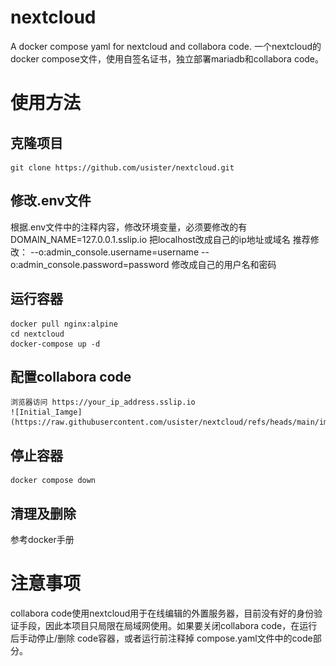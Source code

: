 # nextcloud
A docker compose yaml for nextcloud and collabora code.
一个nextcloud的docker compose文件，使用自签名证书，独立部署mariadb和collabora code。
# 使用方法
## 克隆项目
    git clone https://github.com/usister/nextcloud.git
## 修改.env文件
根据.env文件中的注释内容，修改环境变量，必须要修改的有
    DOMAIN_NAME=127.0.0.1.sslip.io
    把localhost改成自己的ip地址或域名
推荐修改：
    --o:admin_console.username=username --o:admin_console.password=password
    修改成自己的用户名和密码

## 运行容器
    docker pull nginx:alpine
    cd nextcloud
    docker-compose up -d
## 配置collabora code
    浏览器访问 https://your_ip_address.sslip.io 
    ![Initial_Iamge](https://raw.githubusercontent.com/usister/nextcloud/refs/heads/main/image/initial.png)
## 停止容器
    docker compose down
## 清理及删除
参考docker手册
# 注意事项
collabora code使用nextcloud用于在线编辑的外置服务器，目前没有好的身份验证手段，因此本项目只局限在局域网使用。如果要关闭collabora code，在运行后手动停止/删除 code容器，或者运行前注释掉 compose.yaml文件中的code部分。